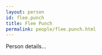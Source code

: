 ```yaml
---
layout: person
id: flee.punch
title: Flee Punch
permalink: people/flee.punch.html
---
```


Person details...
